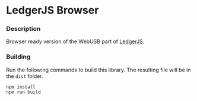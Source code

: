 # LedgerJS Browser

### Description
Browser ready version of the WebUSB part of [LedgerJS](https://github.com/LedgerHQ/ledger-live/tree/develop/libs/ledgerjs).

### Building
Run the following commands to build this library. The resulting file will be in the `dist` folder.
```
npm install
npm run build
```
